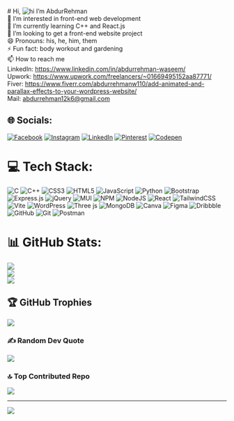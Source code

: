 <br># Hi, ![hi](https://user-images.githubusercontent.com/18350557/176309783-0785949b-9127-417c-8b55-ab5a4333674e.gif) I’m AbdurRehman<br>👀 I’m interested in front-end web development<br>🌱 I’m currently learning C++ and React.js<br>💞️ I’m looking to get a front-end website project<br>😄 Pronouns: his, he, him, them<br>⚡ Fun fact: body workout and gardening<br>📫 How to reach me<br>LinkedIn: https://www.linkedin.com/in/abdurrehman-waseem/<br>Upwork: https://www.upwork.com/freelancers/~01669495152aa87771/<br>Fiver: https://www.fiverr.com/abdurrehmanw110/add-animated-and-parallax-effects-to-your-wordpress-website/<br>Mail: abdurrehman12k6@gmail.com


## 🌐 Socials:
[![Facebook](https://img.shields.io/badge/Facebook-%231877F2.svg?logo=Facebook&logoColor=white)](https://www.facebook.com/profile.php?id=100093833078916) [![Instagram](https://img.shields.io/badge/Instagram-%23E4405F.svg?logo=Instagram&logoColor=white)](https://www.instagram.com/abdurrehman.wasim?igsh=ZGUzMzM3NWJiOQ==) [![LinkedIn](https://img.shields.io/badge/LinkedIn-%230077B5.svg?logo=linkedin&logoColor=white)](https://linkedin.com/in/abdurrehman-waseem) [![Pinterest](https://img.shields.io/badge/Pinterest-%23E60023.svg?logo=Pinterest&logoColor=white)](https://pinterest.com/abdurrehman12k6) [![Codepen](https://img.shields.io/badge/Codepen-000000?style=for-the-badge&logo=codepen&logoColor=white)](https://codepen.io/AbdurRehman-Waseem) 

# 💻 Tech Stack:
![C](https://img.shields.io/badge/c-%2300599C.svg?style=flat&logo=c&logoColor=white) ![C++](https://img.shields.io/badge/c++-%2300599C.svg?style=flat&logo=c%2B%2B&logoColor=white) ![CSS3](https://img.shields.io/badge/css3-%231572B6.svg?style=flat&logo=css3&logoColor=white) ![HTML5](https://img.shields.io/badge/html5-%23E34F26.svg?style=flat&logo=html5&logoColor=white) ![JavaScript](https://img.shields.io/badge/javascript-%23323330.svg?style=flat&logo=javascript&logoColor=%23F7DF1E) ![Python](https://img.shields.io/badge/python-3670A0?style=flat&logo=python&logoColor=ffdd54) ![Bootstrap](https://img.shields.io/badge/bootstrap-%238511FA.svg?style=flat&logo=bootstrap&logoColor=white) ![Express.js](https://img.shields.io/badge/express.js-%23404d59.svg?style=flat&logo=express&logoColor=%2361DAFB) ![jQuery](https://img.shields.io/badge/jquery-%230769AD.svg?style=flat&logo=jquery&logoColor=white) ![MUI](https://img.shields.io/badge/MUI-%230081CB.svg?style=flat&logo=mui&logoColor=white) ![NPM](https://img.shields.io/badge/NPM-%23CB3837.svg?style=flat&logo=npm&logoColor=white) ![NodeJS](https://img.shields.io/badge/node.js-6DA55F?style=flat&logo=node.js&logoColor=white) ![React](https://img.shields.io/badge/react-%2320232a.svg?style=flat&logo=react&logoColor=%2361DAFB) ![TailwindCSS](https://img.shields.io/badge/tailwindcss-%2338B2AC.svg?style=flat&logo=tailwind-css&logoColor=white) ![Vite](https://img.shields.io/badge/vite-%23646CFF.svg?style=flat&logo=vite&logoColor=white) ![WordPress](https://img.shields.io/badge/WordPress-%23117AC9.svg?style=flat&logo=WordPress&logoColor=white) ![Three js](https://img.shields.io/badge/threejs-black?style=flat&logo=three.js&logoColor=white) ![MongoDB](https://img.shields.io/badge/MongoDB-%234ea94b.svg?style=flat&logo=mongodb&logoColor=white) ![Canva](https://img.shields.io/badge/Canva-%2300C4CC.svg?style=flat&logo=Canva&logoColor=white) ![Figma](https://img.shields.io/badge/figma-%23F24E1E.svg?style=flat&logo=figma&logoColor=white) ![Dribbble](https://img.shields.io/badge/Dribbble-EA4C89?style=flat&logo=dribbble&logoColor=white) ![GitHub](https://img.shields.io/badge/github-%23121011.svg?style=flat&logo=github&logoColor=white) ![Git](https://img.shields.io/badge/git-%23F05033.svg?style=flat&logo=git&logoColor=white) ![Postman](https://img.shields.io/badge/Postman-FF6C37?style=flat&logo=postman&logoColor=white)
# 📊 GitHub Stats:
![](https://github-readme-stats.vercel.app/api?username=adam-abdurrehman&theme=vision-friendly-dark&hide_border=false&include_all_commits=true&count_private=true)<br/>
![](https://github-readme-streak-stats.herokuapp.com/?user=adam-abdurrehman&theme=vision-friendly-dark&hide_border=false)<br/>
![](https://github-readme-stats.vercel.app/api/top-langs/?username=adam-abdurrehman&theme=vision-friendly-dark&hide_border=false&include_all_commits=true&count_private=true&layout=compact)

## 🏆 GitHub Trophies
![](https://github-profile-trophy.vercel.app/?username=adam-abdurrehman&theme=dark&no-frame=false&no-bg=false&margin-w=4)

### ✍️ Random Dev Quote
![](https://quotes-github-readme.vercel.app/api?type=horizontal&theme=radical)

### 🔝 Top Contributed Repo
![](https://github-contributor-stats.vercel.app/api?username=adam-abdurrehman&limit=5&theme=dark&combine_all_yearly_contributions=true)

---
[![](https://visitcount.itsvg.in/api?id=adam-abdurrehman&icon=8&color=3)](https://visitcount.itsvg.in)

<!-- Proudly created with GPRM ( https://gprm.itsvg.in ) -->

<!---
adam-Abdur Rehman/adam-Abdur Rehman is a ✨ special ✨ repository because its `README.md` (this file) appears on your GitHub profile.
You can click the Preview link to take a look at your changes.
--->
